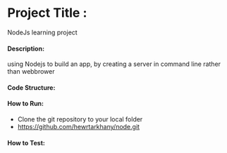 # Project Title :
NodeJs learning project

#### Description:
using Nodejs to build an app, by creating a server in command line rather than webbrower

#### Code Structure:

#### How to Run:
- Clone the git repository to your local folder
- https://github.com/hewrtarkhany/node.git



#### How to Test: